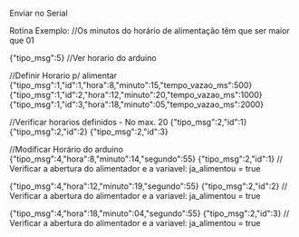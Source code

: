 Enviar no Serial

Rotina Exemplo:
//Os minutos do horário de alimentação têm que ser maior que 01

{"tipo_msg":5} //Ver horario do arduino

//Definir Horario p/ alimentar 
{"tipo_msg":1,"id":1,"hora":8,"minuto":15,"tempo_vazao_ms":500}
{"tipo_msg":1,"id":2,"hora":12,"minuto":20,"tempo_vazao_ms":1000}
{"tipo_msg":1,"id":3,"hora":18,"minuto":05,"tempo_vazao_ms":2000}

//Verificar horarios definidos - No max. 20
{"tipo_msg":2,"id":1}
{"tipo_msg":2,"id":2}
{"tipo_msg":2,"id":3}


//Modificar Horário do arduino
{"tipo_msg":4,"hora":8,"minuto":14,"segundo":55}
{"tipo_msg":2,"id":1} // Verificar a abertura do alimentador e a variavel: ja_alimentou = true

{"tipo_msg":4,"hora":12,"minuto":19,"segundo":55}
{"tipo_msg":2,"id":2} // Verificar a abertura do alimentador e a variavel: ja_alimentou = true

{"tipo_msg":4,"hora":18,"minuto":04,"segundo":55}
{"tipo_msg":2,"id":3} // Verificar a abertura do alimentador e a variavel: ja_alimentou = true
